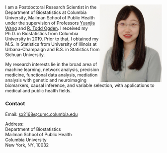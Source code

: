 <img align="right" src="assets/img/bio-photo.jpg" width="200" height="250"> I am a Postdoctoral Research Scientist in the Department of Biostatistics at Columbia University, Mailman School of Public Health under the supervision of Professors [Yuanjia Wang](https://blogs.cuit.columbia.edu/yw2016/) and [R. Todd Ogden](https://www.publichealth.columbia.edu/people/our-faculty/to166). I received my Ph.D. in Biostatistics from Columbia University in 2019. Prior to that, I obtained my M.S. in Statistics from University of Illinois at Urbana-Champaign and B.S. in Statistics from Sichuan University.


My research interests lie in the broad area of machine learning, network analysis, precision medicine, functional data analysis, mediation analysis with genetic and neuroimaging biomarkers, causal inference, and variable selection, with applications to medical and public health fields.

### Contact
Email: sx2168@cumc.columbia.edu

Address: <br/> 
Department of Biostatistics<br/> 
Mailman School of Public Health<br/> 
Columbia University<br/> 
New York, NY, 10032
